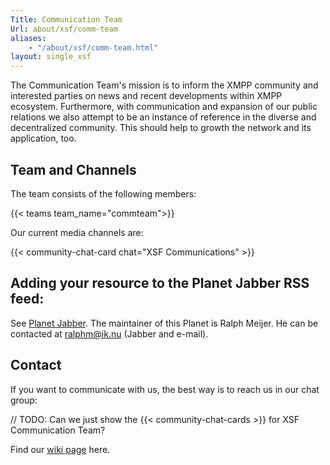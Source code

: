 ```yaml
---
Title: Communication Team
Url: about/xsf/comm-team
aliases:
    - "/about/xsf/comm-team.html"
layout: single_xsf
---
```


The Communication Team's mission is to inform the XMPP community and interested parties on news and recent developments within XMPP ecosystem.
Furthermore, with communication and expansion of our public relations we also attempt to be an instance of reference in the diverse and decentralized community.
This should help to growth the network and its application, too.

## Team and Channels
The team consists of the following members:

{{< teams team_name="commteam">}}

Our current media channels are:

{{< community-chat-card chat="XSF Communications" >}}

## Adding your resource to the Planet Jabber RSS feed:
See [Planet Jabber](https://planet.jabber.org/). The maintainer of this Planet is Ralph Meijer. He can be contacted at ralphm@ik.nu (Jabber and e-mail).

## Contact
If you want to communicate with us, the best way is to reach us in our chat group:

// TODO: Can we just show the {{< community-chat-cards >}} for XSF Communication Team?

Find our [wiki page](https://wiki.xmpp.org/web/CommTeam) here.
